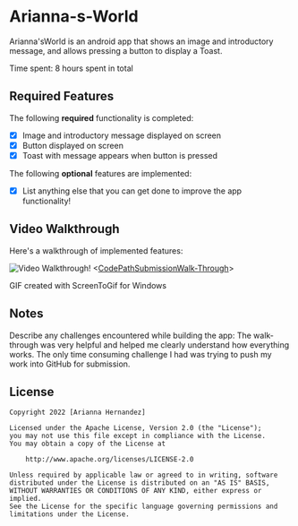 # Arianna-s-World
Arianna'sWorld is an android app that shows an image and introductory message, and allows pressing a button to display a Toast. 

Time spent: 8 hours spent in total

## Required Features

The following **required** functionality is completed:

* [X] Image and introductory message displayed on screen
* [X] Button displayed on screen
* [X] Toast with message appears when button is pressed 

The following **optional** features are implemented:

* [X] List anything else that you can get done to improve the app functionality!

## Video Walkthrough

Here's a walkthrough of implemented features:

<img src='http://i.imgur.com/link/to/your/gif/file.gif' title='Video Walkthrough' width='' alt='Video Walkthrough' />!
<[CodePathSubmissionWalk-Through](https://user-images.githubusercontent.com/118143341/210140772-691f7c4b-5bba-4856-8b21-354376d66f57.gif)>

GIF created with ScreenToGif for Windows

## Notes

Describe any challenges encountered while building the app: The walk-through was very helpful and helped me clearly understand how everything works. The only time consuming challenge I had was trying to push my work into GitHub for submission. 

## License

    Copyright 2022 [Arianna Hernandez]

    Licensed under the Apache License, Version 2.0 (the "License");
    you may not use this file except in compliance with the License.
    You may obtain a copy of the License at

        http://www.apache.org/licenses/LICENSE-2.0

    Unless required by applicable law or agreed to in writing, software
    distributed under the License is distributed on an "AS IS" BASIS,
    WITHOUT WARRANTIES OR CONDITIONS OF ANY KIND, either express or implied.
    See the License for the specific language governing permissions and
    limitations under the License.
